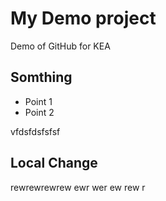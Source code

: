 # My Demo project
Demo of GitHub for KEA

## Somthing
- Point 1
- Point 2

vfdsfdsfsfsf


## Local Change
rewrewrewrew
ewr
wer
ew
rew
r